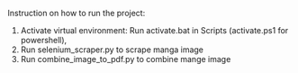 Instruction on how to run the project:

1. Activate virtual environment:
   Run activate.bat in Scripts (activate.ps1 for powershell),
2. Run selenium_scraper.py to scrape manga image
3. Run combine_image_to_pdf.py to combine mange image
